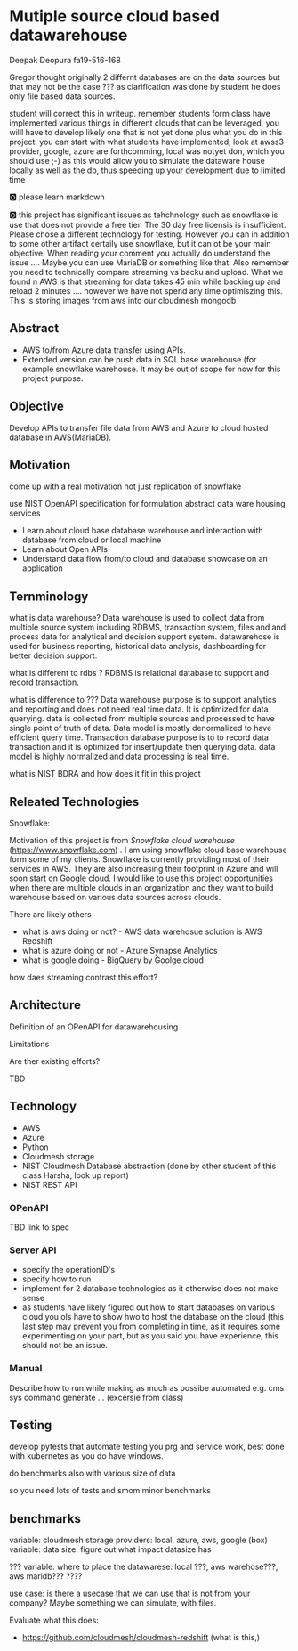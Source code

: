 # Mutiple source cloud based datawarehouse

Deepak Deopura fa19-516-168


Gregor thought originally 2 differnt databases are on the data sources 
but that may not be the case ??? as clarification was done by student 
he does only file based data sources.

student will correct this in writeup. remember students form class have
implemented various things in different clouds that can be leveraged,
you willl have to develop likely one that is not yet done plus what you
do in this project. you can start with what students have implemented,
look at awss3 provider, google, azure are forthcomming, local was notyet
don, which you should use ;-) as this would allow you to simulate the
dataware house locally as well as the db, thus speeding up your
development due to limited time


:o2: please learn markdown

:o2: this project has significant issues as tehchnology such as
snowflake is use that does not provide a free tier. The 30 day free
licensis is insufficient. Please chose a different technology for
testing. However you can in addition to some other artifact certaily use
snowflake, but it can ot be your main objective. When reading your
comment you actually do understand the issue .... Maybe you can use
MariaDB or something like that. Also remember you need to technically
compare streaming vs backu and upload. What we found n AWS is that
streaming for data takes 45 min while backing up and reload 2 minutes
.... however we have not spend any time optimiszing this. This is
storing images from aws into our cloudmesh mongodb

## Abstract

- AWS to/from Azure data transfer using APIs.
- Extended version can be push data in SQL base warehouse (for example
  snowflake warehouse. It may be out of scope for now for this project
  purpose.

## Objective

Develop APIs to transfer file data from AWS and Azure to cloud hosted database in AWS(MariaDB).



## Motivation

come up with a real motivation not just replication of snowflake

use NIST OpenAPI specification for formulation abstract data ware housing services 

- Learn about cloud base database warehouse and interaction with database from cloud or local machine
- Learn about Open APIs
- Understand data flow from/to cloud and database 
showcase on an application


## Ternminology

what is data warehouse? 
Data warehouse is used to collect data from multiple source system including RDBMS, transaction system, files and  and process data for analytical and decision support system.
datawarehose is used for business reporting, historical data analysis, dashboarding for better decision support. 

what is different to rdbs ?
RDBMS is relational database to support and record transaction.

what is difference to ???
Data warehouse purpose is to support analytics and reporting and does not need real time data. It is optimized for data querying.
data is collected from multiple sources and processed to have single point of truth of data.
Data model is mostly denormalized to have efficient query time.
Transaction database purpose is to to record data transaction and it is optimized for insert/update then querying data.
data model is highly normalized and data processing is real time. 


what is NIST BDRA and how does it fit in this project

## Releated Technologies

Snowflake:

Motivation of this project is from *Snowflake cloud warehouse*
(https://www.snowflake.com) . I am using snowflake cloud base warehouse
form some of my clients. Snowflake is currently providing most of their
services in AWS. They are also increasing their footprint in Azure and
will soon start on Google cloud. I would like to use this project
opportunities when there are multiple clouds in an organization and they
want to build warehouse based on various data sources across clouds.

There are likely others

- what is aws doing or not? - AWS data warehosue solution is AWS Redshift
- what is azure doing or not - Azure Synapse Analytics
- what is google doing - BigQuery by Goolge cloud

how daes streaming contrast this effort?

## Architecture

Definition of an OPenAPI for datawarehousing

Limitations

Are ther existing efforts?

TBD

## Technology

* AWS
* Azure
* Python
* Cloudmesh storage
* NIST Cloudmesh Database abstraction (done by other student of this class Harsha, look up report)
* NIST REST API

### OPenAPI

TBD link to spec

### Server API

* specify the operationID's
* specify how to run
* implement for 2 database technologies as it otherwise does not make sense
* as students have likely figured out how to start databases on various cloud 
  you ols have to show hwo to host the database on the cloud (this last step 
  may prevent you from completing in time, as it requires some experimenting 
  on your part, but as you said you have experience, this should not be 
  an issue.
  

### Manual

Describe how to run while making as much as possibe automated
e.g. cms sys command generate ... (excersie from class)

## Testing

develop pytests that automate testing you prg and service work, 
best done with kubernetes as you do have windows.

do benchmarks also with various size of data

so you need lots of tests and smom minor benchmarks

## benchmarks

variable: cloudmesh storage providers: local, azure, aws, google (box)
variable: data size: figure out what impact datasize has

??? variable: where to place the datawarese: local ???, aws warehose???, aws maridb???
????

use case: is there a usecase that we can use that is not from your company? 
Maybe something we can simulate, with files. 

Evaluate what this does:

* https://github.com/cloudmesh/cloudmesh-redshift (what is this,)

